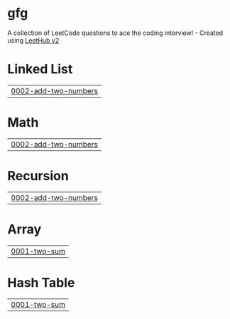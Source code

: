 # gfg
A collection of LeetCode questions to ace the coding interview! - Created using [LeetHub v2](https://github.com/arunbhardwaj/LeetHub-2.0)


# Linked List
|  |
| ------- |
| [0002-add-two-numbers](https://github.com/strange8969/gfg/tree/master/0002-add-two-numbers) |
# Math
|  |
| ------- |
| [0002-add-two-numbers](https://github.com/strange8969/gfg/tree/master/0002-add-two-numbers) |
# Recursion
|  |
| ------- |
| [0002-add-two-numbers](https://github.com/strange8969/gfg/tree/master/0002-add-two-numbers) |
# Array
|  |
| ------- |
| [0001-two-sum](https://github.com/strange8969/LeetCode_Problems/tree/master/0001-two-sum) |
# Hash Table
|  |
| ------- |
| [0001-two-sum](https://github.com/strange8969/LeetCode_Problems/tree/master/0001-two-sum) |